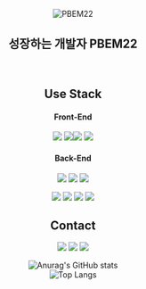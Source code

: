 <div align="center">
  
![PBEM22](https://capsule-render.vercel.app/api?type=venom&color=auto&height=300&section=header&text=PBEM22%20&fontSize=90)

  <h2>성장하는 개발자 PBEM22</h2> 

<br/>
<h2>Use Stack</h2>
<h4>Front-End</h4>
<img src="https://img.shields.io/badge/html-20232a.svg?style=for-the-badge&logo=html5&logoColor=E34F26" /> <img src="https://img.shields.io/badge/css-20232a.svg?style=for-the-badge&logo=css3&logoColor=1572B6" /><img src="https://img.shields.io/badge/javascript-20232a.svg?style=for-the-badge&logo=javascript&logoColor=F7DF1E" /> <img src="https://img.shields.io/badge/react-20232a.svg?style=for-the-badge&logo=react&logoColor=61DAFB" />   

<h4>Back-End</h4>
<img src="https://img.shields.io/badge/spring-20232a.svg?style=for-the-badge&logo=spring&logoColor=6DB33F" /> <img src="https://img.shields.io/badge/spring boot-20232a.svg?style=for-the-badge&logo=springboot&logoColor=6DB33F" /> <img src="https://img.shields.io/badge/security-20232a.svg?style=for-the-badge&logo=springsecurity&logoColor=6DB33F" />

<img src="https://img.shields.io/badge/docker-20232a.svg?style=for-the-badge&logo=docker&logoColor=2496ED" /> <img src="https://img.shields.io/badge/jenkins-20232a.svg?style=for-the-badge&logo=jenkins&logoColor=D24939" />   <img src="https://img.shields.io/badge/git-20232a.svg?style=for-the-badge&logo=git&logoColor=F05032" /> <img src="https://img.shields.io/badge/github-20232a.svg?style=for-the-badge&logo=github&logoColor=181717" />

<h2>Contact</h2>
<img src="https://img.shields.io/badge/velog-20232a.svg?style=for-the-badge&logo=velog&logoColor=20C997" /> <img src="https://img.shields.io/badge/discord-20232a.svg?style=for-the-badge&logo=discord&logoColor=5865F2" /> <img src="https://img.shields.io/badge/instagram-20232a.svg?style=for-the-badge&logo=instagram&logoColor=E4405F" /> 

![Anurag's GitHub stats](https://github-readme-stats.vercel.app/api?username=PBEM22&show_icons=true&theme=dark)  
![Top Langs](https://github-readme-stats.vercel.app/api/top-langs/?username=PBEM22&layout=compact)

</div>
